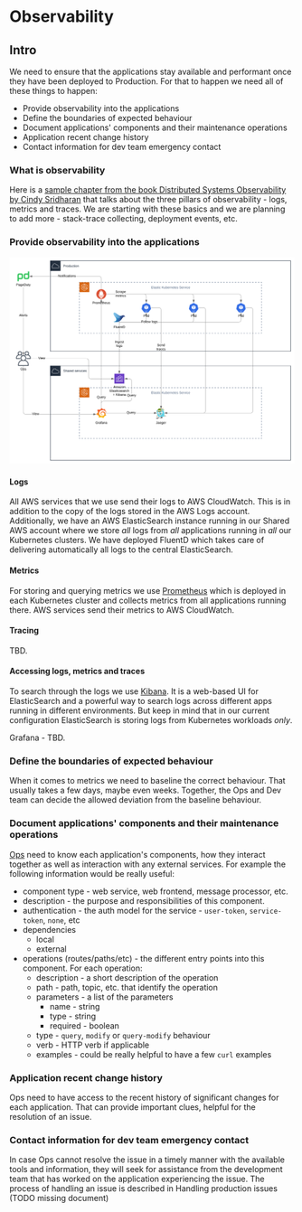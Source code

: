 # Observability

## Intro

We need to ensure that the applications stay available and performant once they have been deployed to Production. For that to happen we need all of these things to happen:

- Provide observability into the applications
- Define the boundaries of expected behaviour
- Document applications' components and their maintenance operations
- Application recent change history
- Contact information for dev team emergency contact

### What is observability

Here is a [sample chapter from the book Distributed Systems Observability by Cindy Sridharan](https://www.oreilly.com/library/view/distributed-systems-observability/9781492033431/ch04.html) that talks about the three pillars of observability - logs, metrics and traces. We are starting with these basics and we are planning to add more - stack-trace collecting, deployment events, etc.

### Provide observability into the applications

![Observability at SÍ](./assets/logging-metrics-traces.svg)

#### Logs

All AWS services that we use send their logs to AWS CloudWatch. This is in addition to the copy of the logs stored in the AWS Logs account. Additionally, we have an AWS ElasticSearch instance running in our Shared AWS account where we store _all_ logs from _all_ applications running in _all_ our Kubernetes clusters. We have deployed FluentD which takes care of delivering automatically all logs to the central ElasticSearch.

#### Metrics

For storing and querying metrics we use [Prometheus](https://prometheus.io) which is deployed in each Kubernetes cluster and collects metrics from all applications running there. AWS services send their metrics to AWS CloudWatch.

#### Tracing

TBD.

#### Accessing logs, metrics and traces

To search through the logs we use [Kibana](https://kibana.shared.devland.is). It is a web-based UI for ElasticSearch and a powerful way to search logs across different apps running in different environments. But keep in mind that in our current configuration ElasticSearch is storing logs from Kubernetes workloads _only_.

Grafana - TBD.

### Define the boundaries of expected behaviour

When it comes to metrics we need to baseline the correct behaviour. That usually takes a few days, maybe even weeks. Together, the Ops and Dev team can decide the allowed deviation from the baseline behaviour.

### Document applications' components and their maintenance operations

[Ops](technical-overview/devops/personas.md#ops) need to know each application's components, how they interact together as well as interaction with any external services. For example the following information would be really useful:

- component type - web service, web frontend, message processor, etc.
- description - the purpose and responsibilities of this component.
- authentication - the auth model for the service - `user-token`, `service-token`, `none`, etc
- dependencies
  - local
  - external
- operations (routes/paths/etc) - the different entry points into this component. For each operation:
  - description - a short description of the operation
  - path - path, topic, etc. that identify the operation
  - parameters - a list of the parameters
    - name - string
    - type - string
    - required - boolean
  - type - `query`, `modify` or `query-modify` behaviour
  - verb - HTTP verb if applicable
  - examples - could be really helpful to have a few `curl` examples

### Application recent change history

Ops need to have access to the recent history of significant changes for each application. That can provide important clues, helpful for the resolution of an issue.

### Contact information for dev team emergency contact

In case Ops cannot resolve the issue in a timely manner with the available tools and information, they will seek for assistance from the development team that has worked on the application experiencing the issue. The process of handling an issue is described in Handling production issues (TODO missing document)
